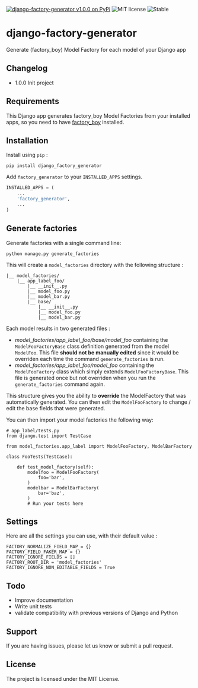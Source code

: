 [![django-factory-generator v1.0.0 on PyPi](https://img.shields.io/badge/pypi-1.0.0-green.svg)](https://pypi.python.org/pypi/django-factory-generator)
![MIT license](https://img.shields.io/badge/licence-MIT-blue.svg)
![Stable](https://img.shields.io/badge/status-stable-green.svg)

# django-factory-generator

Generate (factory_boy) Model Factory for each model of your Django app

## Changelog

+ 1.0.0 Init project


## Requirements

This Django app generates factory_boy Model Factories from your installed apps, so you need to have [factory_boy](https://github.com/FactoryBoy/factory_boy) installed.


## Installation

Install using `pip` :

`pip install django_factory_generator`

Add `factory_generator` to your `INSTALLED_APPS` settings.

```python
INSTALLED_APPS = (
    ...
    'factory_generator',
    ...
)
```

## Generate factories

Generate factories with a single command line: 

`python manage.py generate_factories`

This will create a `model_factories` directory with the following structure :

```
|__ model_factories/
    |__ app_label_foo/
        |__ __init__.py
        |__ model_foo.py
        |__ model_bar.py
        |__ base/
            |__ __init__.py
            |__ model_foo.py
            |__ model_bar.py
```

Each model results in two generated files :

+ *model_factories/app_label_foo/base/model_foo* containing the `ModelFooFactoryBase` class definition generated from the model `ModelFoo`. This file **should not be manually edited** since it would be overriden each time the command `generate_factories` is run.
+ *model_factories/app_label_foo/model_foo* containing the `ModelFooFactory` class which simply extends `ModelFooFactoryBase`. This file is generated once but not overriden when you run the `generate_factories` command again.

This structure gives you the ability to **override** the ModelFactory that was automatically generated. You can then edit the `ModelFooFactory` to change / edit the base fields that were generated.

You can then import your model factories the following way:


```
# app_label/tests.py
from django.test import TestCase

from model_factories.app_label import ModelFooFactory, ModelBarFactory

class FooTests(TestCase):

    def test_model_factory(self):
        modelfoo = ModelFooFactory(
            foo='bar',
        )
        modelbar = ModelBarFactory(
            bar='baz',
        )
        # Run your tests here

```



## Settings

Here are all the settings you can use, with their default value :

```
FACTORY_NORMALIZE_FIELD_MAP = {}
FACTORY_FIELD_FAKER_MAP = {}
FACTORY_IGNORE_FIELDS = []
FACTORY_ROOT_DIR = 'model_factories'
FACTORY_IGNORE_NON_EDITABLE_FIELDS = True
```

## Todo

+ Improve documentation
+ Write unit tests
+ validate compatibility with previous versions of Django and Python

## Support

If you are having issues, please let us know or submit a pull request.

## License

The project is licensed under the MIT License.